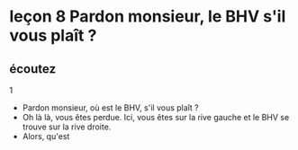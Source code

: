 
# leçon 8 Pardon monsieur, le BHV s'il vous plaît ?

## écoutez

1
- Pardon monsieur, où est le BHV, s'il vous plaît ?
- Oh là là, vous êtes perdue. Ici, vous êtes sur la rive gauche et le BHV se trouve sur la rive droite.
- Alors, qu'est 
<!--stackedit_data:
eyJoaXN0b3J5IjpbMTkyMzgxMTM3MSwxNjMzNzA3NzU0XX0=
-->